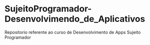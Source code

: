 # SujeitoProgramador-Desenvolvimendo_de_Aplicativos
Repositorio referente ao curso de Desenvolvimento de Apps Sujeito Programador
